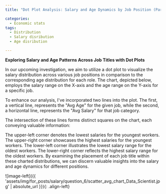 ```yaml
---
title: "Dot Plot Analysis: Salary and Age Dynamics by Job Position (Part 3: Compensation Analytics)"

categories:
  - Economic stats 
tags:
  - Distribution
  - Salary disribution
  - Age disribution  

---
```


**Exploring Salary and Age Patterns Across Job Titles with Dot Plots**


In our upcoming investigation, we aim to utilize a dot plot to visualize the salary distribution across various job positions in comparison to the corresponding age distribution for each role. The chart, depicted below, employs the salary range on the X-axis and the age range on the Y-axis for a specific job.

To enhance our analysis, I've incorporated two lines into the plot. The first, a vertical line, represents the "Avg Age" for the given job, while the second, a horizontal line, represents the "Avg Salary" for that job category.

The intersection of these lines forms distinct squares on the chart, each conveying valuable information:

The upper-left corner denotes the lowest salaries for the youngest workers.
The upper-right corner showcases the highest salaries for the youngest workers.
The lower-left corner illustrates the lowest salary range for the oldest workers.
The lower-right corner reflects the highest salary range for the oldest workers.
By examining the placement of each job title within these charted distributions, we can discern valuable insights into the salary and age dynamics for different positions.


![image-left]({{ 'assets/img/for_posts/salary/question_6/scatter_avg_chart_Data_Scientist.jpg' | absolute_url }}){: .align-left}
